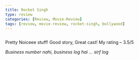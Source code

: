 ```yaml
---
title: Rocket Singh
type: review
categories: [Review, Movie-Review]
tags: [review, movie-review, rocket-singh, bollywood]
---
```


<img src="https://upload.wikimedia.org/wikipedia/en/c/c3/Rocket_Singh_Salesman_of_the_Year.jpg" alt=""/>

Pretty Noiceee stuff! Good story, Great cast! My rating – 3.5/5

*Business number nahi, business log hai … sirf log*